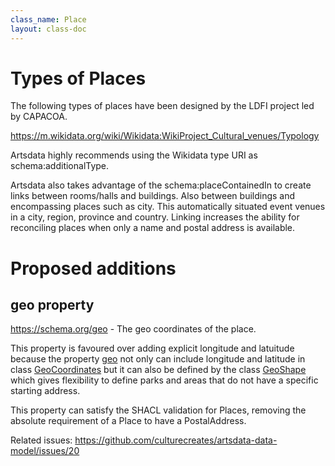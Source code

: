```yaml
---
class_name: Place
layout: class-doc
---
```


Types of Places 
====
The following types of places have been designed by the LDFI project led by CAPACOA. 

https://m.wikidata.org/wiki/Wikidata:WikiProject_Cultural_venues/Typology

Artsdata highly recommends using the Wikidata type URI as schema:additionalType. 

Artsdata also takes advantage of the schema:placeContainedIn to create links between rooms/halls and buildings. Also between buildings and encompassing places such as city. This automatically situated event venues in a city, region, province and country. Linking increases the ability for reconciling places when only a name and postal address is available. 

Proposed additions
=========

geo property
------------

https://schema.org/geo - The geo coordinates of the place.

This property is favoured over adding explicit longitude and latuitude because the property [geo](https://schema.org/geo) not only can include longitude and latitude in class [GeoCoordinates](http://schema.org/GeoCoordinates) but it can also be defined by the class [GeoShape](https://schema.org/GeoShape) which gives flexibility to define parks and areas that do not have a specific starting address.

This property can satisfy the SHACL validation for Places, removing the absolute requirement of a Place to have a PostalAddress.

Related issues: https://github.com/culturecreates/artsdata-data-model/issues/20


